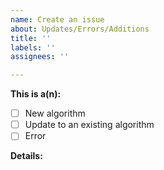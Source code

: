 ```yaml
---
name: Create an issue
about: Updates/Errors/Additions
title: ''
labels: ''
assignees: ''

---
```


<!-- Thank you for filing an issue! -->
<!-- Before submitting, please fill in the following information. -->

<!--Mention the information of your issue-->

**This is a(n):**
<!-- choose one by changing [ ] to [x] -->
- [ ] New algorithm
- [ ] Update to an existing algorithm
- [ ] Error

**Details:**
<!-- Details of algorithm to be added/updated -->
